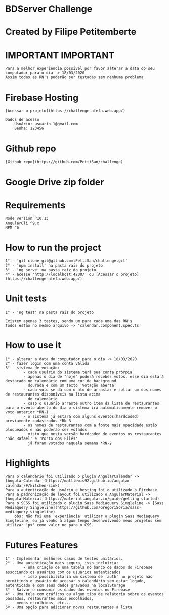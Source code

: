 # BDServer Challenge
# Created by Filipe Petitemberte

# IMPORTANT IMPORTANT #
    Para a melhor experiência possível por favor alterar a data do seu computador para o dia -> 18/03/2020
    Assim todas as RN's poderão ser testadas sem nenhuma problema

# Firebase Hosting
    [Acessar o projeto](https://challenge-afefa.web.app/)

    Dados de acesso
        Usuário: usuario.1@gmail.com
        Senha: 123456

# Github repo
    [Github repo](https://github.com/PettiSan/challenge)

# Google Drive zip folder


# Requirements
    Node version ^10.13
    AngularCli ^9.x
    NPM ^6

# How to run the project
    1° - 'git clone git@github.com:PettiSan/challenge.git'
    2° - 'npm install' na pasta raiz do projeto
    3° - 'ng serve' na pasta raiz do projeto
    4° - acesse 'http://localhost:4200/' ou [Acessar o projeto](https://challenge-afefa.web.app/)

# Unit tests
    1° - 'ng test' na pasta raiz do projeto

    Existem apenas 3 testes, sendo um para cada uma das RN's
    Todos estão no mesmo arquivo -> 'calendar.component.spec.ts'

# How to use it
    1° - alterar a data do computador para o dia -> 18/03/2020
    2° - fazer login com uma conta válida
    3° - sistema de votação:
            - cada usuário do sistema terá sua conta prórpia
            - apenas o dia de "hoje" poderá receber votos, esse dia estará destacado no calendário com uma cor de background
              dourada e com um texto 'Votação aberta'
            - cada voto se dá com o ato de arrastar e soltar um dos nomes de restaurantes disponíveis na lista acima
              do calendário
            - caso o usuário arraste outro item da lista de restaurantes para o evento aberto do dia o sistema irá automaticamente remover o voto anterior *RN-1
            - o sistema já estará com alguns eventos(hardcoded) previamente cadastrados *RN-3
            - os nomes de restaurantes com a fonte mais opacidade estão bloqueados e não poderão ser votados
              visto que nesta versão hardcoded de eventos os restaurantes 'São Rafael' e 'Porto dos Filés'
              já foram votados naquela semana *RN-2

# Highlights
    Para o calendário foi utilizado o plugin AngularCalendar -> [AngularCalendar](https://mattlewis92.github.io/angular-calendar/#/kitchen-sink)
    Para a autenticação de usuário e hosting foi o utilizado o Firebase
    Para a padronização de layout foi utilizado o AngularMaterial -> [AngularMaterial](https://material.angular.io/guide/getting-started)
    Para o SCSS foi utilizado o plugin Sass Mediaquery Singleline -> [Sass Mediaquery Singleline](https://github.com/GregoriSoria/sass-mediaquery-singleline)
        obs: Não foi uma 'experiência' utilizar o plugin Sass Mediaquery Singleline, eu já venho à algum tempo desenvolvendo meus projetos sem utilizar 'px' como valor no para o CSS.

# Futures Features
    1° - Implementar melhores casos de testes unitários.
    2° - Uma autenticação mais segura, isso incluiria:
            - uma criação de uma tabela no banco de dados do Firebase associando os usuários com os usuários autenticados
            - isso possibilitaria um sistema de 'auth' no projeto não permitindo o usuário de acessar o calendário sem estar logado, autenticado e com seus dados gravados na localStorage
    3° - Salvar e consumir os dados dos eventos no Firebase
    4° - Uma tela com gráficos ou algum tipo de relátorio sobre os eventos passados, restaurantes mais escolhidos,
         menos escolhidos, etc...
    5º - Uma opção para adicionar novos restaurantes a lista
